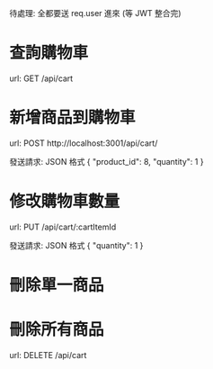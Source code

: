 待處理: 全都要送 req.user 進來 (等 JWT 整合完)

# 查詢購物車

url: GET /api/cart

# 新增商品到購物車

url: POST http://localhost:3001/api/cart/

發送請求: JSON 格式
{
"product_id": 8,
"quantity": 1
}

# 修改購物車數量

<!-- /api/cart/1，修改 id=1 商品數量 -->
<!-- 這邊的 cartItemId 是 cart_items 資料表的 id -->

url: PUT /api/cart/:cartItemId

發送請求: JSON 格式
{
"quantity": 1
}

# 刪除單一商品

# 刪除所有商品

url: DELETE /api/cart
